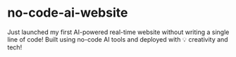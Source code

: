 # no-code-ai-website
 Just launched my first AI-powered real-time website without writing a single line of code! Built using no-code AI tools and deployed with 💡 creativity and tech!
